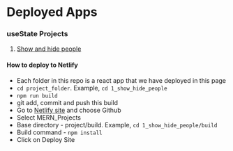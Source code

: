 # Deployed Apps

### useState Projects

1. [Show and hide people](https://show-hide-people.netlify.app/)

#### How to deploy to Netlify

- Each folder in this repo is a react app that we have deployed in this page
- `cd project_folder`. Example, `cd 1_show_hide_people`
- `npm run build`
- git add, commit and push this build
- Go to [Netlify site](https://app.netlify.com/start) and choose Github
- Select MERN_Projects
- Base directory - project/build. Example, `cd 1_show_hide_people/build`
- Build command - `npm install`
- Click on Deploy Site
